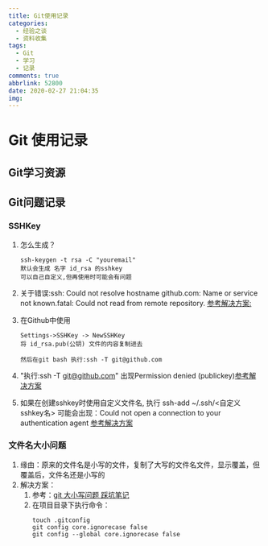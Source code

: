 ```yaml
---
title: Git使用记录
categories:
  - 经验之谈
  - 资料收集
tags:
  - Git
  - 学习
  - 记录
comments: true
abbrlink: 52800
date: 2020-02-27 21:04:35
img:
---
```

# Git 使用记录

## Git学习资源


## Git问题记录

### SSHKey
1. 怎么生成？
    ```
    ssh-keygen -t rsa -C "youremail"
    默认会生成 名字 id_rsa 的sshkey 
    可以自己自定义,但再使用时可能会有问题
    ```
2. 关于错误:ssh: Could not resolve hostname github.com: Name or service not known.fatal: Could not read from remote repository.
[参考解决方案:](https://www.cnblogs.com/niuniui/p/8783273.html)
3. 在Github中使用 
    ```
    Settings->SSHKey -> NewSSHKey
    将 id_rsa.pub(公钥) 文件的内容复制进去
    
    然后在git bash 执行:ssh -T git@github.com
    
    ```
4. "执行:ssh -T git@github.com" 出现Permission denied (publickey)[参考解决方案](https://www.cnblogs.com/lxwphp/p/7884700.html)

5. 如果在创建sshkey时使用自定义文件名, 执行 ssh-add ~/.ssh/<自定义sshkey名> 可能会出现：Could not open a connection to your authentication agent [参考解决方案](https://www.cnblogs.com/Security-Darren/p/4106328.html)

### 文件名大小问题
1. 缘由：原来的文件名是小写的文件，复制了大写的文件名文件，显示覆盖，但覆盖后，文件名还是小写的
2. 解决方案：
    1. 参考：[git 大小写问题 踩坑笔记](https://blog.csdn.net/u013707249/article/details/79135639)
    2. 在项目目录下执行命令：
        ```
        touch .gitconfig
        git config core.ignorecase false
        git config --global core.ignorecase false
        ```
